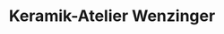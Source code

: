 ---
title: "Keramik-Atelier Wenzinger"
url: /endingen-am-kaiserstuhl/keramik-atelier-wenzinger/
shop: Allgemein
---